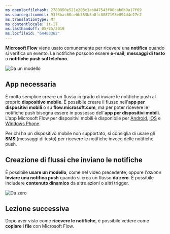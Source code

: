 ```yaml
---
ms.openlocfilehash: 2780850e521e208c3ab047543f00cab0b9a17f69
ms.sourcegitcommit: 93f8bac60cebb783b3a8fc8887193e094d4e27e2
ms.translationtype: MT
ms.contentlocale: it-IT
ms.lasthandoff: 05/25/2019
ms.locfileid: "64463362"
---
```

**Microsoft Flow** viene usato comunemente per ricevere una **notifica** quando si verifica un evento.  Le notifiche possono essere **e-mail**, **messaggi di testo** o **notifiche push sul telefono**.

![Da un modello](./media/learning-get-notifications/template-notifications.png)

## <a name="required-app"></a>App necessaria
È molto semplice creare un flusso in grado di inviare le notifiche push al proprio **dispositivo mobile**.  È possibile creare il flusso nell'**app per dispositivi mobili** o su **flow.microsoft.com**, ma per poter ricevere le notifiche push bisogna essere in possesso dell'**app per dispositivi mobili**. L'app Microsoft Flow per dispositivi mobili è disponibile per [Android](https://aka.ms/flowmobiledocsandroid), [iOS](https://aka.ms/flowmobiledocsios) e [Windows Phone](https://aka.ms/flowmobilewindows).

Per chi ha un dispositivo mobile non supportato, si consiglia di usare gli **SMS** (messaggi di testo) per ricevere le notifiche invece delle notifiche push.

## <a name="creating-flows-that-send-notifications"></a>Creazione di flussi che inviano le notifiche
È possibile **usare un modello**, come nel video precedente, oppure l'*azione* **Inviare una notifica push** quando si crea un flusso **da zero**.  È possibile includere **contenuto dinamico** da altre azioni o altri trigger.

![Da zero](./media/learning-get-notifications/notification-action.png)

## <a name="next-lesson"></a>Lezione successiva
Dopo aver visto come **ricevere le notifiche**, è possibile vedere come **copiare i file** con Microsoft Flow.

